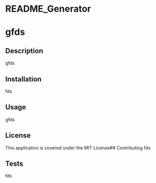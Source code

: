 # README_Generator

# gfds 
 
## Description 
 gfds 
 
 ## Installation 
 fds 
## Usage 
 gfds 
## License 
 This application is covered under the MIT License## Contributing 
 fds 
## Tests 
 fds 

